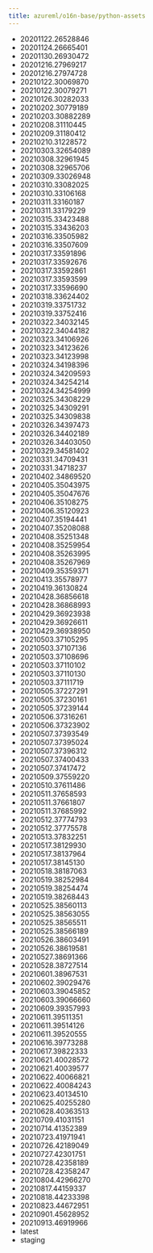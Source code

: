 ```yaml
---
title: azureml/o16n-base/python-assets
---
```

- 20201122.26528846
- 20201124.26665401
- 20201130.26930472
- 20201216.27969217
- 20201216.27974728
- 20210122.30069870
- 20210122.30079271
- 20210126.30282033
- 20210202.30779189
- 20210203.30882289
- 20210208.31110445
- 20210209.31180412
- 20210210.31228572
- 20210303.32654089
- 20210308.32961945
- 20210308.32965706
- 20210309.33026948
- 20210310.33082025
- 20210310.33106168
- 20210311.33160187
- 20210311.33179229
- 20210315.33423488
- 20210315.33436203
- 20210316.33505982
- 20210316.33507609
- 20210317.33591896
- 20210317.33592676
- 20210317.33592861
- 20210317.33593599
- 20210317.33596690
- 20210318.33624402
- 20210319.33751732
- 20210319.33752416
- 20210322.34032145
- 20210322.34044182
- 20210323.34106926
- 20210323.34123626
- 20210323.34123998
- 20210324.34198396
- 20210324.34209593
- 20210324.34254214
- 20210324.34254999
- 20210325.34308229
- 20210325.34309291
- 20210325.34309838
- 20210326.34397473
- 20210326.34402189
- 20210326.34403050
- 20210329.34581402
- 20210331.34709431
- 20210331.34718237
- 20210402.34869520
- 20210405.35043975
- 20210405.35047676
- 20210406.35108275
- 20210406.35120923
- 20210407.35194441
- 20210407.35208088
- 20210408.35251348
- 20210408.35259954
- 20210408.35263995
- 20210408.35267969
- 20210409.35359371
- 20210413.35578977
- 20210419.36130824
- 20210428.36856618
- 20210428.36868993
- 20210429.36923938
- 20210429.36926611
- 20210429.36938950
- 20210503.37105295
- 20210503.37107136
- 20210503.37108696
- 20210503.37110102
- 20210503.37110130
- 20210503.37111719
- 20210505.37227291
- 20210505.37230161
- 20210505.37239144
- 20210506.37316261
- 20210506.37323902
- 20210507.37393549
- 20210507.37395024
- 20210507.37396312
- 20210507.37400433
- 20210507.37417472
- 20210509.37559220
- 20210510.37611486
- 20210511.37658593
- 20210511.37661807
- 20210511.37685992
- 20210512.37774793
- 20210512.37775578
- 20210513.37832251
- 20210517.38129930
- 20210517.38137964
- 20210517.38145130
- 20210518.38187063
- 20210519.38252984
- 20210519.38254474
- 20210519.38268443
- 20210525.38560113
- 20210525.38563055
- 20210525.38565511
- 20210525.38566189
- 20210526.38603491
- 20210526.38619581
- 20210527.38691366
- 20210528.38727514
- 20210601.38967531
- 20210602.39029476
- 20210603.39045852
- 20210603.39066660
- 20210609.39357993
- 20210611.39511351
- 20210611.39514126
- 20210611.39520555
- 20210616.39773288
- 20210617.39822333
- 20210621.40028572
- 20210621.40039577
- 20210622.40066821
- 20210622.40084243
- 20210623.40134510
- 20210625.40255280
- 20210628.40363513
- 20210709.41031151
- 20210714.41352389
- 20210723.41971941
- 20210726.42189049
- 20210727.42301751
- 20210728.42358189
- 20210728.42358247
- 20210804.42966270
- 20210817.44159337
- 20210818.44233398
- 20210823.44672951
- 20210901.45628952
- 20210913.46919966
- latest
- staging
